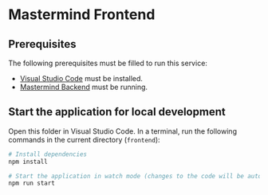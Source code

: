# Mastermind Frontend

## Prerequisites

The following prerequisites must be filled to run this service:

- [Visual Studio Code](https://code.visualstudio.com/download) must be installed.
- [Mastermind Backend](../backend/README.md) must be running.

## Start the application for local development

Open this folder in Visual Studio Code. In a terminal, run the following commands in the current directory (`frontend`):

```bash
# Install dependencies
npm install

# Start the application in watch mode (changes to the code will be automatically reloaded)
npm run start
```
